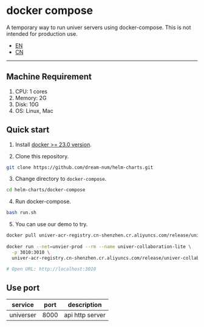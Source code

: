 
# docker compose

A temporary way to run univer servers using docker-compose. This is not intended for production use.

- [EN](./README.md)
- [CN](./README-CN.md)

---

## Machine Requirement
1. CPU: 1 cores
2. Memory: 2G
3. Disk: 10G
4. OS: Linux, Mac

## Quick start

1. Install [docker >= 23.0 version](https://docs.docker.com/engine/install/).

2. Clone this repository.
```bash
git clone https://github.com/dream-num/helm-charts.git
```

3. Change directory to `docker-compose`.
```bash
cd helm-charts/docker-compose
```

4. Run docker-compose.
```bash
bash run.sh
```

5. You can use our demo to try. 
```bash
docker pull univer-acr-registry.cn-shenzhen.cr.aliyuncs.com/release/univer-collaboration-lite:latest
               
docker run --net=unvier-prod --rm --name univer-collaboration-lite \
  -p 3010:3010 \
  univer-acr-registry.cn-shenzhen.cr.aliyuncs.com/release/univer-collaboration-lite:latest

# Open URL: http://localhost:3010
```

## Use port

| service            | port | description             |
| ------------------ | ---- | ----------------------- |
| universer          | 8000 | api http server         |
